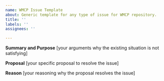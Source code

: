 ```yaml
---
name: WMCP Issue Template
about: Generic template for any type of issue for WMCP repository.
title: ''
labels: ''
assignees: ''

---
```


**Summary and Purpose**
[your arguments why the existing situation is not satisfying]

**Proposal**
[your specific proposal to resolve the issue]

**Reason**
[your reasoning why the proposal resolves the issue]
